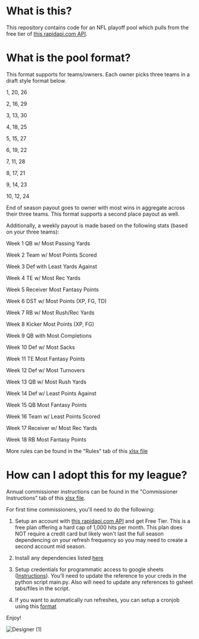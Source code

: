 # What is this? 
This repository contains code for an NFL playoff pool which pulls from the free tier of [this rapidapi.com API](https://rapidapi.com/tank01/api/tank01-nfl-live-in-game-real-time-statistics-nfl). 

# What is the pool format? 
This format supports for teams/owners. Each owner picks three teams in a draft style format below.

1, 20, 26

2, 16, 29

3, 13, 30

4, 18, 25

5, 15, 27

6, 19, 22

7, 11, 28

8, 17, 21

9, 14, 23

10, 12, 24

End of season payout goes to owner with most wins in aggregate across their three teams. This format supports a second place payout as well. 

Additionally, a weekly payout is made based on the following stats (based on your three teams):

Week 1	QB w/ Most Passing Yards

Week 2	Team w/ Most Points Scored

Week 3	Def with Least Yards Against

Week 4	TE w/ Most Rec Yards

Week 5	Receiver Most Fantasy Points

Week 6	DST w/ Most Points (XP, FG, TD)

Week 7	RB w/ Most Rush/Rec Yards

Week 8	Kicker Most Points (XP, FG) 

Week 9	QB with Most Completions

Week 10	Def w/ Most Sacks

Week 11	TE Most Fantasy Points

Week 12	Def w/ Most Turnovers

Week 13	QB w/ Most Rush Yards

Week 14	Def w/ Least Points Against

Week 15	QB Most Fantasy Points

Week 16	Team w/ Least Points Scored

Week 17	Receiver w/ Most Rec Yards

Week 18	RB Most Fantasy Points

More rules can be found in the "Rules" tab of this [xlsx file](https://github.com/sagarsuri89/Weekly_NFL_Pool/blob/main/NFLPPA%20est.%202022.xlsx)

# How can I adopt this for my league? 
Annual commissioner instructions can be found in the "Commissioner Instructions" tab of this [xlsx file](https://github.com/sagarsuri89/Weekly_NFL_Pool/blob/main/NFLPPA%20est.%202022.xlsx).

For first time commissioners, you'll need to do the following: 

1) Setup an account with [this rapidapi.com API](https://rapidapi.com/tank01/api/tank01-nfl-live-in-game-real-time-statistics-nfl) and get Free Tier. This is a free plan offering a hard cap of 1,000 hits per month. This plan does NOT require a credit card but likely won't last the full season dependencing on your refresh frequency so you may need to create a second account mid season.

2) Install any dependencies listed [here](https://github.com/sagarsuri89/Weekly_NFL_Pool/blob/main/requirements.txt)

3) Setup credentials for programmatic access to google sheets ([Instructions](https://developers.google.com/sheets/api/quickstart/python)). You'll need to update the reference to your creds in the python script main.py. Also will need to update any references to gsheet tabs/files in the script. 

4) If you want to automatically run refreshes, you can setup a cronjob using this [format](https://github.com/sagarsuri89/Weekly_NFL_Pool/blob/main/crontab.txt)

Enjoy! 

![Designer (1)](https://github.com/user-attachments/assets/d3f0f7d7-036b-4015-bb04-1fcb162b30d7)
